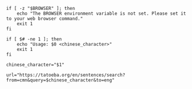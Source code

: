 	if [ -z "$BROWSER" ]; then
	    echo "The BROWSER environment variable is not set. Please set it to your web browser command."
	    exit 1
	fi

	if [ $# -ne 1 ]; then
	    echo "Usage: $0 <chinese_character>"
	    exit 1
	fi

	chinese_character="$1"

	url="https://tatoeba.org/en/sentences/search?from=cmn&query=$chinese_character&to=eng"
